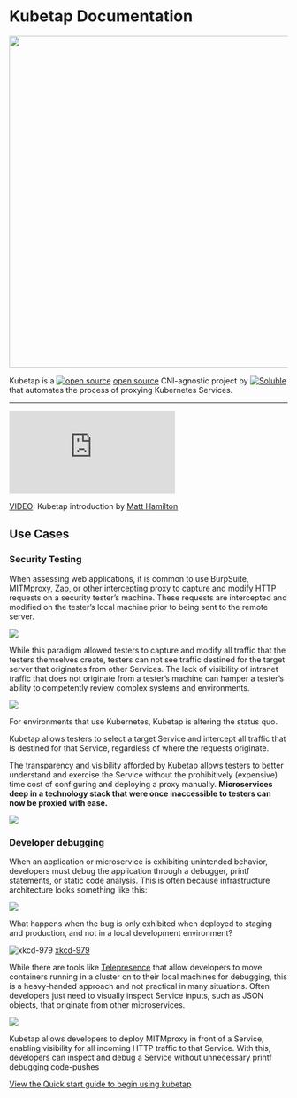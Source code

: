 # Kubetap Documentation

<p align="center">
  <img src='img/kubetap.png' class='smallimg' height='600'/>
</p>

Kubetap is a [![open source](img/GitHub-Mark-32px.png)][kubetapGH]
[open source](https://github.com/soluble-ai/kubetap) CNI-agnostic
project by [![Soluble](img/soluble-logo-very-small.png)][soluble]
that automates the process of proxying Kubernetes Services.

---

<div class="video">
  <iframe src="https://www.youtube.com/embed/hBroFtlxvkM" frameborder="0" allowfullscreen></iframe>
</div>

[VIDEO][kubetapDemo]: Kubetap introduction by
[Matt Hamilton][erinerGH]

## Use Cases

### Security Testing

When assessing web applications, it is common to use BurpSuite, MITMproxy, Zap,
or other intercepting proxy to capture and modify HTTP requests on a
security tester’s machine. These requests are intercepted and modified on the
tester’s local machine prior to being sent to the remote server.

<img src='img/traditional-webapp-testing.png' class='img'/>

While this paradigm allowed testers to capture and modify all traffic that the
testers themselves create, testers can not see traffic destined for the target
server that originates from other Services. The lack of visibility of intranet
traffic that does not originate from a tester’s machine can hamper a tester’s
ability to competently review complex systems and environments.

<img src='img/complex-k8s-webapp-testing.png' class='img'/>

For environments that use Kubernetes, Kubetap is altering the status quo.

Kubetap allows testers to select a target Service and intercept all traffic
that is destined for that Service, regardless of where the requests originate.

The transparency and visibility afforded by Kubetap allows testers to better
understand and exercise the Service without the prohibitively (expensive) time
cost of configuring and deploying a proxy manually. **Microservices deep in a
technology stack that were once inaccessible to testers can now be proxied with ease.**

<img src='img/kubetap-proxying.png' class='img'/>

### Developer debugging

When an application or microservice is exhibiting unintended behavior,
developers must debug the application through a debugger, printf statements,
or static code analysis. This is often because infrastructure architecture looks
something like this:

<img src='img/typical-architecture.png' class='img'/>

What happens when the bug is only exhibited when deployed to staging and
production, and not in a local development environment?

![xkcd-979][xkcd]
[xkcd-979][xkcd]

While there are tools like [Telepresence][telepresence] that allow developers to
move containers running in a cluster on to their local machines for debugging,
this is a heavy-handed approach and not practical in many situations. Often
developers just need to visually inspect Service inputs, such as JSON objects,
that originate from other microservices.

<img src='img/proverb.png' class='img'/>

Kubetap allows developers to deploy MITMproxy in front of a Service, enabling
visibility for all incoming HTTP traffic to that Service. With this, developers
can inspect and debug a Service without unnecessary printf debugging code-pushes

[View the Quick start guide to begin using kubetap](getting_started/quick-start.md)

[kubetapGH]: https://github.com/soluble-ai/kubetap
[soluble]: https://www.soluble.ai
[kubetapDemo]: https://www.youtube.com/watch?v=hBroFtlxvkM
[erinerGH]: https://github.com/eriner
[telepresence]: https://github.com/telepresenceio/telepresence
[xkcd]: https://imgs.xkcd.com/comics/wisdom_of_the_ancients.png
